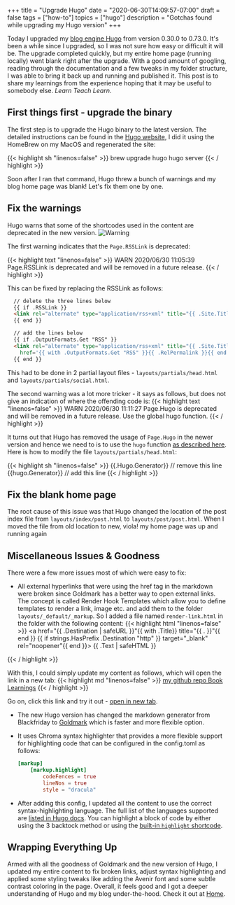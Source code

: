 +++
title = "Upgrade Hugo"
date = "2020-06-30T14:09:57-07:00"
draft = false
tags = ["how-to"]
topics = ["hugo"]
description = "Gotchas found while upgrading my Hugo version"
+++

Today I upgraded my [blog engine Hugo](https://gohugo.io) from version 0.30.0 to 0.73.0. It's been a while since I upgraded, so I was not sure how easy or difficult it will be. The upgrade completed quickly, but my entire home page (running locally) went blank right after the upgrade. With a good amount of googling, reading through the documentation and a few tweaks in my folder structure, I was able to bring it back up and running and published it. This post is to share my learnings from the experience hoping that it may be useful to somebody else. *Learn Teach Learn*.

## First things first - upgrade the binary
The first step is to upgrade the Hugo binary to the latest version. The detailed instructions can be found in the [Hugo website](https://gohugo.io/getting-started/installing/), I did it using the HomeBrew on my MacOS and regenerated the site:

{{< highlight sh "linenos=false" >}}
    brew upgrade hugo
    hugo server
{{< / highlight >}}

Soon after I ran that command, Hugo threw a bunch of warnings and my blog home page was blank! Let's fix them one by one.

## Fix the warnings
Hugo warns that some of the shortcodes used in the content are deprecated in the new version. 
![Warning](/img/hugo-upgrade-warning.jpg)

The first warning indicates that the `Page.RSSLink` is deprecated:

{{< highlight text "linenos=false" >}}
  WARN 2020/06/30 11:05:39 Page.RSSLink is deprecated and will be removed in a future release.
{{< / highlight >}}

This can be fixed by replacing the RSSLink as follows:
```html
  // delete the three lines below
  {{ if .RSSLink }}
  <link rel="alternate" type="application/rss+xml" title="{{ .Site.Title }}" href="{{ .RSSLink }}" />
  {{ end }}

  // add the lines below
  {{ if .OutputFormats.Get "RSS" }}
  <link rel="alternate" type="application/rss+xml" title="{{ .Site.Title }}"
    href='{{ with .OutputFormats.Get "RSS" }}{{ .RelPermalink }}{{ end }}' />
  {{ end }}
```
This had to be done in 2 partial layout files - `layouts/partials/head.html`  and `layouts/partials/social.html`.

The second warning was a lot more tricker - it says as follows, but does not give an indication of where the offending code is:
{{< highlight text "linenos=false" >}}
  WARN 2020/06/30 11:11:27 Page.Hugo is deprecated and will be removed in a future release. Use the global hugo function.
{{< / highlight >}}

It turns out that Hugo has removed the usage of `Page.Hugo` in the newer version and hence we need to is to use the `hugo` function [as described here](https://gohugo.io/variables/hugo/). Here is how to modify the file `layouts/partials/head.html`:

{{< highlight sh "linenos=false" >}}
  {{.Hugo.Generator}} // remove this line
  {{hugo.Generator}}  // add this line
{{< / highlight >}}

## Fix the blank home page
The root cause of this issue was that Hugo changed the location of the post index file from `layouts/index/post.html` to `layouts/post/post.html`. When I moved the file from old location to new, viola! my home page was up and running again

## Miscellaneous Issues & Goodness
There were a few more issues most of which were easy to fix:
- All external hyperlinks that were using the href tag in the markdown were broken since Goldmark has a better way to open external links. The concept is called Render Hook Templates which allow you to define templates to render a link, image etc. and add them to the folder `layouts/_default/_markup`. So I added a file named `render-link.html` in the folder with the following content:
{{< highlight html "linenos=false" >}}
<a href="{{ .Destination | safeURL }}"{{ with .Title}} title="{{ . }}"{{ end }}
    {{ if strings.HasPrefix .Destination "http" }} target="_blank" rel="noopener"{{ end }}>
    {{ .Text | safeHTML }}
</a>
{{< / highlight >}}

  With this, I could simply update my content as follows, which will open the link in a new tab:
{{< highlight md "linenos=false" >}}
  [my github repo Book Learnings](https://github.com/annjose/book-learnings)
{{< / highlight >}}

  Go on, click this link and try it out - [open in new tab](https://github.com/annjose/book-learnings).

- The new Hugo version has changed the markdown generator from Blackfriday to [Goldmark](https://gohugo.io/getting-started/configuration-markup#goldmark) which is faster and more flexible option. 
- It uses Chroma syntax highlighter that provides a more flexible support for highlighting code that can be configured in the config.toml as follows:
    ```toml
    [markup]
        [markup.highlight]
            codeFences = true
            lineNos = true
            style = "dracula"
    ```

- After adding this config, I updated all the content to use the correct syntax-highlighting language. The full list of the languages supported are [listed in Hugo docs](https://gohugo.io/content-management/syntax-highlighting/#list-of-chroma-highlighting-languages). You can highlight a block of code by either using the 3 backtock method or using the [built-in `highlight` shortcode](https://gohugo.io/content-management/syntax-highlighting/#highlight-shortcode).

## Wrapping Everything Up
Armed with all the goodness of Goldmark and the new version of Hugo, I updated my entire content to fix broken links, adjust syntax highlighting and applied some styling tweaks like adding the Avenir font and some subtle contrast coloring in the page. Overall, it feels good and I got a deeper understanding of Hugo and my blog under-the-hood. Check it out at [Home](/).